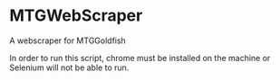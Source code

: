 # MTGWebScraper
A webscraper for MTGGoldfish

In order to run this script, chrome must be installed on the machine or Selenium will not be able to run.